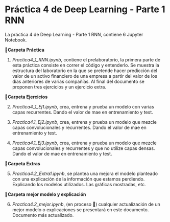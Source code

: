 # Práctica 4 de Deep Learning - Parte 1 RNN 

La práctica 4 de Deep Learning - Parte 1 RNN, contiene 6 Jupyter Notebook. 

**📕Carpeta Práctica**

1.   _Practica4_1_RNN.ipynb_, contiene el prelaboratorio, la primera parte de esta práctica consiste en correr el código y entenderlo. Se muestra la estructura del laboratorio en la que se pretende hacer predicción del valor de un activo financiero de una empresa a partir del valor de los días anteriores de varias compañías. Al final del documento se proponen tres ejercicios y un ejercicio extra.

**📗Carpeta Ejercicios**

2.   _Practica4_1_Ej1.ipynb_, crea, entrena y prueba un modelo con varias capas recurrentes. Dando el valor de mae en entrenamiento y test.

3.   _Practica4.1_Ej2.ipynb_, crea, entrena y prueba un modelo que mezcle capas convolucionales y recurrentes. Dando el valor de mae en entrenamiento y test.

4.   _Practica4.1_Ej3.ipynb_, crea, entrena y prueba un modelo que mezcle capas convolucionales y recurrentes y que no utilize capas densas. Dando el valor de mae en entrenamiento y test.


**📘Carpeta Extras** 

5.   _Practica4.2_Extra1.ipynb_, se plantea una mejora el modelo planteado con una explicación de la información que estamos perdiendo. Explicando los modelos utilizados. Las gráficas mostradas, etc.


**📙Carpeta mejor modelo y explicación** 

6.   _Practica4.2_mejor.ipynb_, (en proceso :construction:) cualquier actualización de un mejor modelo o explicaciones se presentará en este documento. Documento más actualizado.
